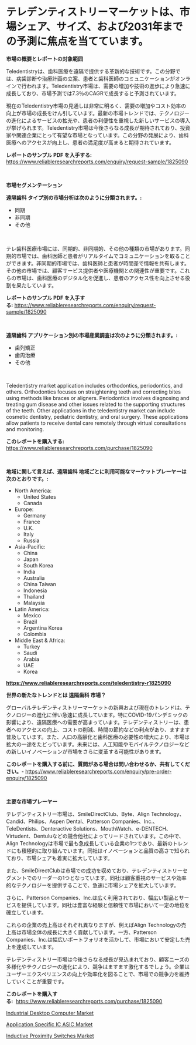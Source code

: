 <p><h1>テレデンティストリーマーケットは、市場シェア、サイズ、および2031年までの予測に焦点を当てています。</h1></p><p><strong>市場の概要とレポートの対象範囲</strong></p>
<p><p>Teledentistryは、歯科医療を遠隔で提供する革新的な技術です。この分野では、病歯診断や治療計画の立案、患者と歯科医師のコミュニケーションがオンラインで行われます。Teledentistry市場は、需要の増加や技術の進歩により急速に成長しており、市場予測では7.3％のCAGRで成長すると予測されています。</p><p>現在のTeledentistry市場の見通しは非常に明るく、需要の増加やコスト効率の向上が市場の成長をけん引しています。最新の市場トレンドでは、テクノロジーの進化によるサービスの拡充や、患者の利便性を重視した新しいサービスの導入が挙げられます。Teledentistry市場は今後さらなる成長が期待されており、投資家や関連企業にとって有望な市場となっています。この分野の発展により、歯科医療へのアクセスが向上し、患者の満足度が高まると期待されています。</p></p>
<p><strong>レポートのサンプル PDF を入手する:</strong> <a href="https://www.reliableresearchreports.com/enquiry/request-sample/1825090">https://www.reliableresearchreports.com/enquiry/request-sample/1825090</a></p>
<p>&nbsp;</p>
<p><strong>市場セグメンテーション</strong></p>
<p><strong>遠隔歯科 タイプ別の市場分析は次のように分類されます。:</strong></p>
<p><ul><li>同期</li><li>非同期</li><li>その他</li></ul></p>
<p>&nbsp;</p>
<p><p>テレ歯科医療市場には、同期的、非同期的、その他の種類の市場があります。同期的市場では、歯科医師と患者がリアルタイムでコミュニケーションを取ることができます。非同期的市場では、歯科医師と患者が時間差で情報を共有します。その他の市場では、顧客サービス提供者や医療機関との関連性が重要です。これらの市場は、歯科医療のデジタル化を促進し、患者のアクセス性を向上させる役割を果たしています。</p></p>
<p><strong>レポートのサンプル PDF を入手する:</strong>&nbsp;<a href="https://www.reliableresearchreports.com/enquiry/request-sample/1825090">https://www.reliableresearchreports.com/enquiry/request-sample/1825090</a></p>
<p>&nbsp;</p>
<p><strong> 遠隔歯科 アプリケーション別の市場産業調査は次のように分類されます。:</strong></p>
<p><ul><li>歯列矯正</li><li>歯周治療</li><li>その他</li></ul></p>
<p>&nbsp;</p>
<p><p>Teledentistry market application includes orthodontics, periodontics, and others. Orthodontics focuses on straightening teeth and correcting bites using methods like braces or aligners. Periodontics involves diagnosing and treating gum disease and other issues related to the supporting structures of the teeth. Other applications in the teledentistry market can include cosmetic dentistry, pediatric dentistry, and oral surgery. These applications allow patients to receive dental care remotely through virtual consultations and monitoring.</p></p>
<p><strong>このレポートを購入する:</strong>&nbsp; <a href="https://www.reliableresearchreports.com/purchase/1825090">https://www.reliableresearchreports.com/purchase/1825090</a></p>
<p>&nbsp;</p>
<p><strong>地域に関して言えば、遠隔歯科 地域ごとに利用可能なマーケットプレーヤーは次のとおりです。:</strong></p>
<p><ul>
    <li>
        North America:
        <ul>
            <li>United States</li>
            <li>Canada</li>
        </ul>
    </li>
    <li>
        Europe:
        <ul>
            <li>Germany</li>
            <li>France</li>
            <li>U.K.</li>
            <li>Italy</li>
            <li>Russia</li>
        </ul>
    </li>
    <li>
        Asia-Pacific:
        <ul>
            <li>China</li>
            <li>Japan</li>
            <li>South Korea</li>
            <li>India</li>
            <li>Australia</li>
            <li>China Taiwan</li>
            <li>Indonesia</li>
            <li>Thailand</li>
            <li>Malaysia</li>
        </ul>
    </li>
    <li>
        Latin America:
        <ul>
            <li>Mexico</li>
            <li>Brazil</li>
            <li>Argentina Korea</li>
            <li>Colombia</li>
        </ul>
    </li>
    <li>
        Middle East & Africa:
        <ul>
            <li>Turkey</li>
            <li>Saudi</li>
            <li>Arabia</li>
            <li>UAE</li>
            <li>Korea</li>
        </ul>
    </li>
    </ul></p>
<p><strong><a href="https://www.reliableresearchreports.com/teledentistry-r1825090">https://www.reliableresearchreports.com/teledentistry-r1825090</a></strong>&nbsp;</p>
<p><strong>世界の新たなトレンドとは 遠隔歯科 市場？</strong></p>
<p><p>グローバルテレデンティストリーマーケットの新興および現在のトレンドは、テクノロジーの進化に伴い急速に成長しています。特にCOVID-19パンデミックの影響により、遠隔医療への需要が高まっています。テレデンティストリーは、患者へのアクセスの向上、コストの削減、時間の節約などの利点があり、ますます普及しています。また、人口の高齢化と歯科医療の必要性の増大により、市場は拡大の一途をたどっています。未来には、人工知能やモバイルテクノロジーなどの新しいイノベーションが市場をさらに変革する可能性があります。</p></p>
<p><strong>このレポートを購入する前に、質問がある場合は問い合わせるか、共有してください。</strong>- <a href="https://www.reliableresearchreports.com/enquiry/pre-order-enquiry/1825090">https://www.reliableresearchreports.com/enquiry/pre-order-enquiry/1825090</a></p>
<p>&nbsp;</p>
<p><strong>主要な市場プレーヤー</strong></p>
<p><p>テレデンティストリー市場は、SmileDirectClub、Byte、Align Technology、Candid、Philips、Aspen Dental、Patterson Companies、Inc.、TeleDentists、Denteractive Solutions、MouthWatch、e-DENTECH、Virtudent、Dentuluなどの競合他社によってリードされています。この中で、Align Technologyは市場で最も急成長している企業の1つであり、最新のトレンドにも積極的に取り組んでいます。同社はイノベーションと品質の高さで知られており、市場シェアも着実に拡大しています。</p><p>また、SmileDirectClubは市場での成功を収めており、テレデンティストリーセグメントでのリーダーの1つとなっています。同社は顧客重視のサービスや効率的なテクノロジーを提供することで、急速に市場シェアを拡大しています。</p><p>さらに、Patterson Companies、Inc.は広く利用されており、幅広い製品とサービスを提供しています。同社は豊富な経験と信頼性で市場において一定の地位を確立しています。</p><p>これらの企業の売上高はそれぞれ異なりますが、例えばAlign Technologyの売上高は市場全体の成長に大きく貢献しています。一方、Patterson Companies、Inc.は幅広いポートフォリオを活かして、市場において安定した売上を達成しています。</p><p>テレデンティストリー市場は今後さらなる成長が見込まれており、顧客ニーズの多様化やテクノロジーの進化により、競争はますます激化するでしょう。企業はユーザーエクスペリエンスの向上や効率化を図ることで、市場での競争力を維持していくことが重要です。</p></p>
<p><strong>このレポートを購入する:</strong>&nbsp;&nbsp;<a href="https://www.reliableresearchreports.com/purchase/1825090">https://www.reliableresearchreports.com/purchase/1825090</a></p>
<p><p><a href="https://www.linkedin.com/pulse/industrial-desktop-computer-market-analysis-its-cagr-segmentation-t7yte?trackingId=EDz4QmfceqYKRcaAdJ5PoA%3D%3D">Industrial Desktop Computer Market</a></p><p><a href="https://www.linkedin.com/pulse/application-specific-ic-asic-market-analysis-sze-forecasted-q34ie?trackingId=HhKqK7v%2Bc4aNjZayFI%2FzWw%3D%3D">Application Specific IC ASIC Market</a></p><p><a href="https://www.linkedin.com/pulse/inductive-proximity-switches-market-analysis-sze-forecasted-04cfe?trackingId=aol705rfXYZNM4t2s4%2B1Nw%3D%3D">Inductive Proximity Switches Market</a></p></p>